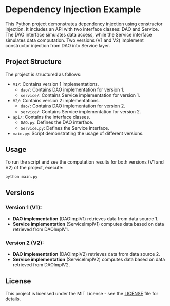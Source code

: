 # Dependency Injection Example

This Python project demonstrates dependency injection using constructor injection. It includes an API with two interface classes: DAO and Service. The DAO interface simulates data access, while the Service interface simulates data computation. Two versions (V1 and V2) implement constructor injection from DAO into Service layer.

## Project Structure

The project is structured as follows:

- `V1/`: Contains version 1 implementations.
  - `dao/`: Contains DAO implementation for version 1.
  - `service/`: Contains Service implementation for version 1.
- `V2/`: Contains version 2 implementations.
  - `dao/`: Contains DAO implementation for version 2.
  - `service/`: Contains Service implementation for version 2.
- `api/`: Contains the interface classes.
  - `DAO.py`: Defines the DAO interface.
  - `Service.py`: Defines the Service interface.
- `main.py`: Script demonstrating the usage of different versions.

## Usage

To run the script and see the computation results for both versions (V1 and V2) of the project, execute:

```bash
python main.py
```
## Versions

### Version 1 (V1):
- **DAO implementation** (DAOImplV1) retrieves data from data source 1.
- **Service implementation** (ServiceImplV1) computes data based on data retrieved from DAOImplV1.

### Version 2 (V2):
- **DAO implementation** (DAOImplV2) retrieves data from data source 2.
- **Service implementation** (ServiceImplV2) computes data based on data retrieved from DAOImplV2.

## License

This project is licensed under the MIT License - see the [LICENSE](LICENSE) file for details.